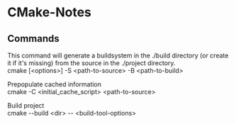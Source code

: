 # CMake-Notes


## Commands  
This command will generate a buildsystem in the ./build directory (or create it if it's missing) from the source in the ./project directory.  
cmake [&lt;options&gt;] -S &lt;path-to-source&gt; -B &lt;path-to-build&gt;    

Prepopulate cached information  
cmake -C &lt;initial_cache_script&gt; &lt;path-to-source&gt;  

Build project  
cmake --build &lt;dir&gt; -- &lt;build-tool-options&gt;  


